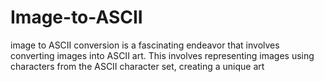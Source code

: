 # Image-to-ASCII
 image to ASCII conversion is a fascinating endeavor that involves converting images into ASCII art. This involves representing images using characters from the ASCII character set, creating a unique art
